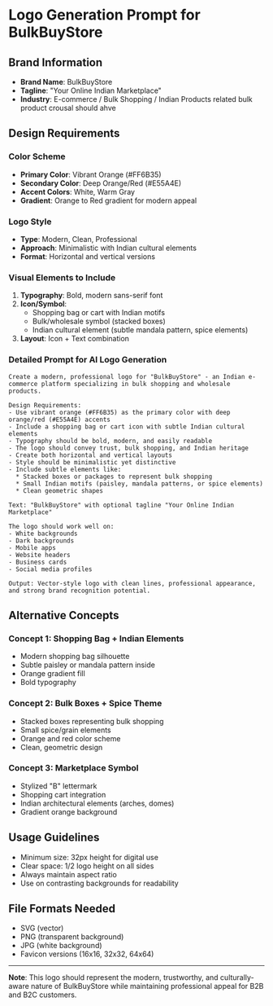 # Logo Generation Prompt for BulkBuyStore

## Brand Information
- **Brand Name**: BulkBuyStore
- **Tagline**: "Your Online Indian Marketplace"
- **Industry**: E-commerce / Bulk Shopping / Indian Products
related bulk product crousal should ahve
## Design Requirements

### Color Scheme
- **Primary Color**: Vibrant Orange (#FF6B35)
- **Secondary Color**: Deep Orange/Red (#E55A4E)
- **Accent Colors**: White, Warm Gray
- **Gradient**: Orange to Red gradient for modern appeal

### Logo Style
- **Type**: Modern, Clean, Professional
- **Approach**: Minimalistic with Indian cultural elements
- **Format**: Horizontal and vertical versions

### Visual Elements to Include
1. **Typography**: Bold, modern sans-serif font
2. **Icon/Symbol**: 
   - Shopping bag or cart with Indian motifs
   - Bulk/wholesale symbol (stacked boxes)
   - Indian cultural element (subtle mandala pattern, spice elements)
3. **Layout**: Icon + Text combination

### Detailed Prompt for AI Logo Generation

```
Create a modern, professional logo for "BulkBuyStore" - an Indian e-commerce platform specializing in bulk shopping and wholesale products. 

Design Requirements:
- Use vibrant orange (#FF6B35) as the primary color with deep orange/red (#E55A4E) accents
- Include a shopping bag or cart icon with subtle Indian cultural elements
- Typography should be bold, modern, and easily readable
- The logo should convey trust, bulk shopping, and Indian heritage
- Create both horizontal and vertical layouts
- Style should be minimalistic yet distinctive
- Include subtle elements like:
  * Stacked boxes or packages to represent bulk shopping
  * Small Indian motifs (paisley, mandala patterns, or spice elements)
  * Clean geometric shapes

Text: "BulkBuyStore" with optional tagline "Your Online Indian Marketplace"

The logo should work well on:
- White backgrounds
- Dark backgrounds  
- Mobile apps
- Website headers
- Business cards
- Social media profiles

Output: Vector-style logo with clean lines, professional appearance, and strong brand recognition potential.
```

## Alternative Concepts

### Concept 1: Shopping Bag + Indian Elements
- Modern shopping bag silhouette
- Subtle paisley or mandala pattern inside
- Orange gradient fill
- Bold typography

### Concept 2: Bulk Boxes + Spice Theme
- Stacked boxes representing bulk shopping
- Small spice/grain elements
- Orange and red color scheme
- Clean, geometric design

### Concept 3: Marketplace Symbol
- Stylized "B" lettermark
- Shopping cart integration
- Indian architectural elements (arches, domes)
- Gradient orange background

## Usage Guidelines
- Minimum size: 32px height for digital use
- Clear space: 1/2 logo height on all sides
- Always maintain aspect ratio
- Use on contrasting backgrounds for readability

## File Formats Needed
- SVG (vector)
- PNG (transparent background)
- JPG (white background)
- Favicon versions (16x16, 32x32, 64x64)

---

**Note**: This logo should represent the modern, trustworthy, and culturally-aware nature of BulkBuyStore while maintaining professional appeal for B2B and B2C customers.